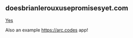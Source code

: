 ## doesbrianlerouxusepromisesyet.com

[Yes](https://youtu.be/yN7sYL974NY?t=3814)

Also an example https://arc.codes app!
